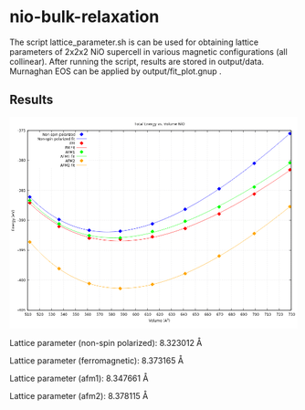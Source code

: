 # nio-bulk-relaxation

The script lattice_parameter.sh is can be used for obtaining lattice parameters of 2x2x2 NiO supercell in various magnetic configurations (all collinear). After running the script, results are stored in output/data. Murnaghan EOS can be applied by output/fit_plot.gnup .

## Results

![Plot](https://raw.githubusercontent.com/tugberko/nio-bulk-relaxation/master/output/plot.png)

Lattice parameter (non-spin polarized): 8.323012 Å

Lattice parameter (ferromagnetic): 8.373165 Å

Lattice parameter (afm1): 8.347661 Å

Lattice parameter (afm2): 8.378115 Å


